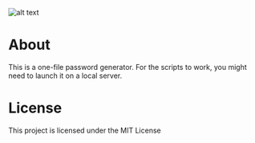![alt text](https://github.com/procurer/password-generator/blob/main/preview-new.png?raw=true)


# About
This is a one-file password generator. For the scripts to work, you might need to launch it on a local server.

# License
This project is licensed under the MIT License